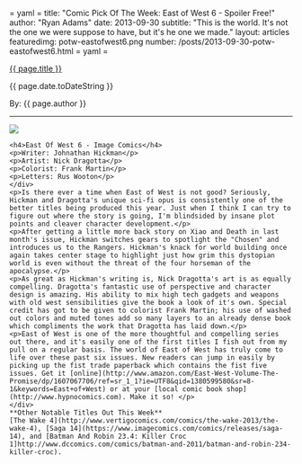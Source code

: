 = yaml =
title: "Comic Pick Of The Week: East of West 6 - Spoiler Free!"
author: "Ryan Adams"
date: 2013-09-30
subtitle: "This is the world. It's not the one we were suppose to have, but it's he one we made."
layout: articles
featuredimg: potw-eastofwest6.png
number: /posts/2013-09-30-potw-eastofwest6.html
= yaml =

<a href="{{ page.url }}" class='postTitleLink'><p class='postTitle'>{{ page.title }}</p></a>
<p class='postPublished'>{{ page.date.toDateString }}</p>
<p class='postAuthor'>By: {{ page.author }}</p>
<hr>

<div>
  <div class='articleSection'>
    <img src='/images/forPosts/eastofwest06.png' class='articlesCover group'>

    <h4>East Of West 6 - Image Comics</h4>
    <p>Writer: Johnathan Hickman</p>
    <p>Artist: Nick Dragotta</p>
    <p>Colorist: Frank Martin</p>
    <p>Letters: Rus Wooton</p>
    </div>
    <p>Is there ever a time when East of West is not good? Seriously, Hickman and Dragotta's unique sci-fi opus is consistently one of the better titles being produced this year. Just when I think I can try to figure out where the story is going, I'm blindsided by insane plot points and cleaver character development.</p>
    <p>After getting a little more back story on Xiao and Death in last month's issue, Hickman switches gears to spotlight the "Chosen" and introduces us to the Rangers. Hickman's knack for world building once again takes center stage to highlight just how grim this dystopian world is even without the threat of the four horseman of the apocalypse.</p>
    <p>As great as Hickman's writing is, Nick Dragotta's art is as equally compelling. Dragotta's fantastic use of perspective and character design is amazing. His ability to mix high tech gadgets and weapons with old west sensibilities give the book a look of it's own. Special credit has got to be given to colorist Frank Martin; his use of washed out colors and muted tones add so many layers to an already dense book which compliments the work that Dragotta has laid down.</p>
    <p>East of West is one of the more thoughtful and compelling series out there, and it's easily one of the first titles I fish out from my pull on a regular basis. The world of East of West has truly come to life over these past six issues. New readers can jump in easily by picking up the fist trade paperback which contains the fist five issues. Get it [online](http://www.amazon.com/East-West-Volume-The-Promise/dp/1607067706/ref=sr_1_1?ie=UTF8&qid=1380599580&sr=8-1&keywords=East+of+West) or at your [local comic book shop](http://www.hypnocomics.com). Make it so! </p>
    </div>
    **Other Notable Titles Out This Week**  
    [The Wake 4](http://www.vertigocomics.com/comics/the-wake-2013/the-wake-4), [Saga 14](https://www.imagecomics.com/comics/releases/saga-14), and [Batman And Robin 23.4: Killer Croc 1]http://www.dccomics.com/comics/batman-and-2011/batman-and-robin-234-killer-croc).
</div>